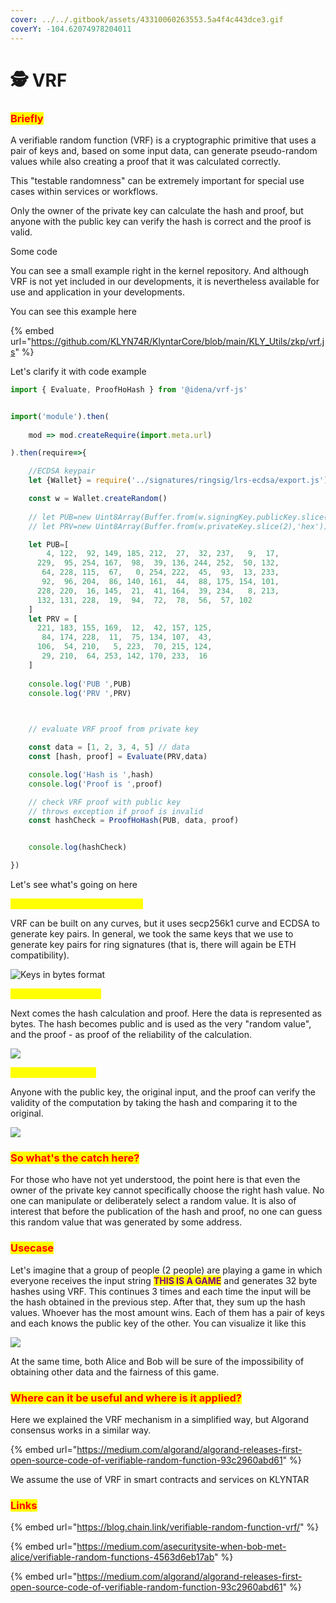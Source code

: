 ```yaml
---
cover: ../../.gitbook/assets/43310060263553.5a4f4c443dce3.gif
coverY: -104.62074978204011
---
```


# 🕵 VRF

### <mark style="color:red;">Briefly</mark>

A verifiable random function (VRF) is a cryptographic primitive that uses a pair of keys and, based on some input data, can generate pseudo-random values ​​while also creating a proof that it was calculated correctly.

This "testable randomness" can be extremely important for special use cases within services or workflows.

Only the owner of the private key can calculate the hash and proof, but anyone with the public key can verify the hash is correct and the proof is valid.

Some code

You can see a small example right in the kernel repository. And although VRF is not yet included in our developments, it is nevertheless available for use and application in your developments.

You can see this example here

{% embed url="https://github.com/KLYN74R/KlyntarCore/blob/main/KLY_Utils/zkp/vrf.js" %}

Let's clarify it with code example

```javascript
import { Evaluate, ProofHoHash } from '@idena/vrf-js'


import('module').then(
                
    mod => mod.createRequire(import.meta.url)

).then(require=>{

    //ECDSA keypair
    let {Wallet} = require('../signatures/ringsig/lrs-ecdsa/export.js')

    const w = Wallet.createRandom()
       
    // let PUB=new Uint8Array(Buffer.from(w.signingKey.publicKey.slice(2),'hex'))
    // let PRV=new Uint8Array(Buffer.from(w.privateKey.slice(2),'hex'))

    let PUB=[
        4, 122,  92, 149, 185, 212,  27,  32, 237,   9,  17,
      229,  95, 254, 167,  98,  39, 136, 244, 252,  50, 132,
       64, 228, 115,  67,   0, 254, 222,  45,  93,  13, 233,
       92,  96, 204,  86, 140, 161,  44,  88, 175, 154, 101,
      228, 220,  16, 145,  21,  41, 164,  39, 234,   8, 213,
      132, 131, 228,  19,  94,  72,  78,  56,  57, 102
    ]
    let PRV = [
      221, 183, 155, 169,  12,  42, 157, 125,
       84, 174, 228,  11,  75, 134, 107,  43,
      106,  54, 210,   5, 223,  70, 215, 124,
       29, 210,  64, 253, 142, 170, 233,  16
    ]
  
    console.log('PUB ',PUB)
    console.log('PRV ',PRV)

    

    // evaluate VRF proof from private key

    const data = [1, 2, 3, 4, 5] // data
    const [hash, proof] = Evaluate(PRV,data)

    console.log('Hash is ',hash)
    console.log('Proof is ',proof)

    // check VRF proof with public key
    // throws exception if proof is invalid
    const hashCheck = ProofHoHash(PUB, data, proof)


    console.log(hashCheck)

})
```

Let's see what's going on here

<mark style="color:yellow;">**Initially you generate a key pair**</mark>

VRF can be built on any curves, but it uses secp256k1 curve and ECDSA to generate key pairs. In general, we took the same keys that we use to generate key pairs for ring signatures (that is, there will again be ETH compatibility).

![Keys in bytes format](<../../.gitbook/assets/image (11) (1).png>)

<mark style="color:yellow;">**Step 2 - Computation**</mark>

Next comes the hash calculation and proof. Here the data is represented as bytes. The hash becomes public and is used as the very "random value", and the proof - as proof of the reliability of the calculation.

![](<../../.gitbook/assets/image (27) (1).png>)

<mark style="color:yellow;">**Step 3 - Verification**</mark>

Anyone with the public key, the original input, and the proof can verify the validity of the computation by taking the hash and comparing it to the original.

![](<../../.gitbook/assets/image (24) (1).png>)

### <mark style="color:red;">So what's the catch here?</mark>

For those who have not yet understood, the point here is that even the owner of the private key cannot specifically choose the right hash value. No one can manipulate or deliberately select a random value. It is also of interest that before the publication of the hash and proof, no one can guess this random value that was generated by some address.

### <mark style="color:red;">Usecase</mark>

Let's imagine that a group of people (2 people) are playing a game in which everyone receives the input string <mark style="color:purple;">**THIS IS A GAME**</mark> and generates 32 byte hashes using VRF. This continues 3 times and each time the input will be the hash obtained in the previous step. After that, they sum up the hash values. Whoever has the most amount wins. Each of them has a pair of keys and each knows the public key of the other. You can visualize it like this

![](<../../.gitbook/assets/image (12) (1).png>)

At the same time, both Alice and Bob will be sure of the impossibility of obtaining other data and the fairness of this game.

### <mark style="color:red;">Where can it be useful and where is it applied?</mark>

Here we explained the VRF mechanism in a simplified way, but Algorand consensus works in a similar way.

{% embed url="https://medium.com/algorand/algorand-releases-first-open-source-code-of-verifiable-random-function-93c2960abd61" %}

We assume the use of VRF in smart contracts and services on KLYNTAR

### <mark style="color:red;">Links</mark>

{% embed url="https://blog.chain.link/verifiable-random-function-vrf/" %}

{% embed url="https://medium.com/asecuritysite-when-bob-met-alice/verifiable-random-functions-4563d6eb17ab" %}

{% embed url="https://medium.com/algorand/algorand-releases-first-open-source-code-of-verifiable-random-function-93c2960abd61" %}
